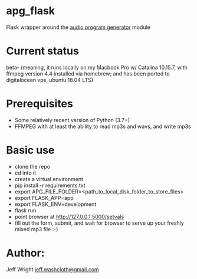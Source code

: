 # apg_flask
Flask wrapper around the [audio program generator](https://github.com/jeffwright13/audio_program_generator) module

# Current status
beta- (meaning, it runs locally on my Macbook Pro w/ Catalina 10.15.7,
 with ffmpeg version 4.4 installed via homebrew; and has been ported to
 digitalocean vps, ubuntu 18.04 LTS)

# Prerequisites
* Some relatively recent version of Python (3.7+)
* FFMPEG with at least the ability to read mp3s and wavs, and write mp3s

# Basic use
* clone the repo
* cd into it
* create a virtual environment
* pip install -r requirements.txt
* export APG_FILE_FOLDER=<path_to_local_disk_folder_to_store_files>
* export FLASK_APP=app
* export FLASK_ENV=development
* flask run
* point browser at http://127.0.0.1:5000/setvals
* fill out the form, submit, and wait for browser to serve up your freshly mixed mp3 file :-)

# Author:
Jeff Wright <jeff.washcloth@gmail.com>
